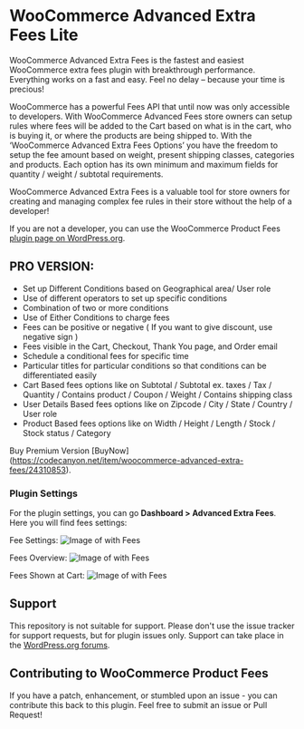 # WooCommerce Advanced Extra Fees Lite
WooCommerce Advanced Extra Fees is the fastest and easiest WooCommerce extra fees plugin with breakthrough performance. Everything works on a fast and easy. Feel no delay – because your time is precious!

WooCommerce has a powerful Fees API that until now was only accessible to developers. With WooCommerce Advanced Fees store owners can setup rules where fees will be added to the Cart based on what is in the cart, who is buying it, or where the products are being shipped to.
With the ‘WooCommerce Advanced Extra Fees Options’ you have the freedom to setup the fee amount based on weight, present shipping classes, categories and products. Each option has its own minimum and maximum fields for quantity / weight / subtotal requirements.

WooCommerce Advanced Extra Fees is a valuable tool for store owners for creating and managing complex fee rules in their store without the help of a developer!

If you are not a developer, you can use the WooCommerce Product Fees [plugin page on WordPress.org](https://wordpress.org/plugins/woo-advanced-extra-fees-lite/).

## PRO VERSION:
* Set up Different Conditions based on Geographical area/ User role
* Use of different operators to set up specific conditions
* Combination of two or more conditions
* Use of Either Conditions to charge fees
* Fees can be positive or negative ( If you want to give discount, use negative sign )
* Fees visible in the Cart, Checkout, Thank You page, and Order email
* Schedule a conditional fees for specific time
* Particular titles for particular conditions so that conditions can be differentiated easily
* Cart Based fees options like on Subtotal / Subtotal ex. taxes / Tax / Quantity / Contains product / Coupon / Weight / Contains shipping class
* User Details Based fees options like on Zipcode / City / State / Country / User role
* Product Based fees options like on Width / Height / Length / Stock / Stock status / Category

Buy Premium Version [BuyNow] (https://codecanyon.net/item/woocommerce-advanced-extra-fees/24310853).


### Plugin Settings

For the plugin settings, you can go **Dashboard > Advanced Extra Fees**. Here you will find fees settings:

Fee Settings:
![Image of with Fees](https://ps.w.org/woo-advanced-extra-fees-lite/assets/screenshot-1.png)

Fees Overview:
![Image of with Fees](https://ps.w.org/woo-advanced-extra-fees-lite/assets/screenshot-2.png)

Fees Shown at Cart:
![Image of with Fees](https://ps.w.org/woo-advanced-extra-fees-lite/assets/screenshot-3.png)


## Support
This repository is not suitable for support. Please don't use the issue tracker for support requests, but for plugin issues only. Support can take place in the [WordPress.org forums](https://wordpress.org/support/plugin/woo-advanced-extra-fees-lite).

## Contributing to WooCommerce Product Fees
If you have a patch, enhancement, or stumbled upon an issue - you can contribute this back to this plugin. Feel free to submit an issue or Pull Request!

